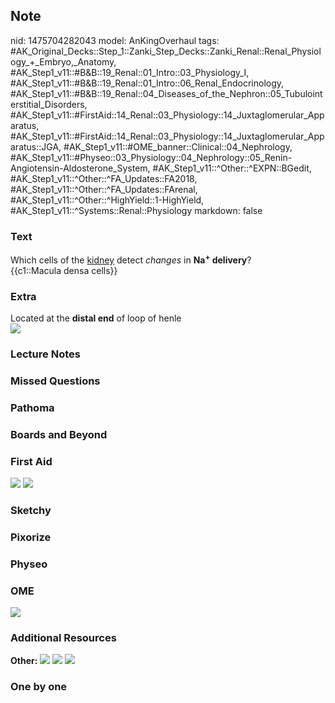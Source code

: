 ## Note
nid: 1475704282043
model: AnKingOverhaul
tags: #AK_Original_Decks::Step_1::Zanki_Step_Decks::Zanki_Renal::Renal_Physiology_+_Embryo,_Anatomy, #AK_Step1_v11::#B&B::19_Renal::01_Intro::03_Physiology_I, #AK_Step1_v11::#B&B::19_Renal::01_Intro::06_Renal_Endocrinology, #AK_Step1_v11::#B&B::19_Renal::04_Diseases_of_the_Nephron::05_Tubulointerstitial_Disorders, #AK_Step1_v11::#FirstAid::14_Renal::03_Physiology::14_Juxtaglomerular_Apparatus, #AK_Step1_v11::#FirstAid::14_Renal::03_Physiology::14_Juxtaglomerular_Apparatus::JGA, #AK_Step1_v11::#OME_banner::Clinical::04_Nephrology, #AK_Step1_v11::#Physeo::03_Physiology::04_Nephrology::05_Renin-Angiotensin-Aldosterone_System, #AK_Step1_v11::^Other::^EXPN::BGedit, #AK_Step1_v11::^Other::^FA_Updates::FA2018, #AK_Step1_v11::^Other::^FA_Updates::FArenal, #AK_Step1_v11::^Other::^HighYield::1-HighYield, #AK_Step1_v11::^Systems::Renal::Physiology
markdown: false

### Text
<div>
  Which cells of the <u>kidney</u> detect <i>changes</i> in
  <b>Na<sup>+</sup> delivery</b>?
</div>
<div>
  {{c1::Macula densa cells}}
</div>

### Extra
<div>
  Located at the <b>distal end</b> of loop of henle
  <div><img src="paste-158656091914241.jpg"></div>
</div>

### Lecture Notes


### Missed Questions


### Pathoma


### Boards and Beyond


### First Aid
<img src="tmpC5KiXw.png"> <img src="tmp82C4Nm.png">

### Sketchy


### Pixorize


### Physeo


### OME
<div class="ome-widget">
  <a href=
  "https://onlinemeded.org/spa/nephrology?ref=anki"><img src=
  "_OME_AnkiFlashcards_Topic_5.png"></a>
</div>

### Additional Resources
<b>Other:</b> <img src="tmp5w1vRX.png"> <img src="tmpegePIg.png">
<img src="tmpT6mPCq.png">

### One by one

